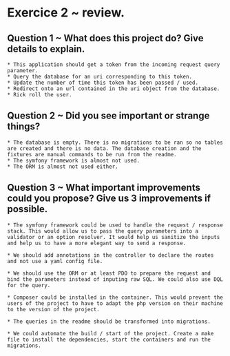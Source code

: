 # Exercice 2 ~ review.

## Question 1 ~ What does this project do? Give details to explain.

    * This application should get a token from the incoming request query parameter.
    * Query the database for an uri corresponding to this token.
    * Update the number of time this token has been passed / used.
    * Redirect onto an url contained in the uri object from the database.
    * Rick roll the user.

## Question 2 ~ Did you see important or strange things?

    * The database is empty. There is no migrations to be ran so no tables are created and there is no data. The database creation and the fixtures are manual commands to be run from the readme. 
    * The symfony framework is almost not used. 
    * The ORM is almost not used either.

## Question 3 ~ What important improvements could you propose? Give us 3 improvements if possible.

    * The symfony framework could be used to handle the request / response stack. This would allow us to pass the query parameters into a validator or an option resolver. It would help us sanitize the inputs and help us to have a more elegant way to send a response.

    * We should add annotations in the controller to declare the routes and not use a yaml config file.

    * We should use the ORM or at least PDO to prepare the request and bind the parameters instead of inputing raw SQL. We could also use DQL for the query. 

    * Composer could be installed in the container. This would prevent the users of the project to have to adapt the php version on their machine to the version of the project.

    * The queries in the readme should be transformed into migrations. 

    * We could automate the build / start of the project. Create a make file to install the dependencies, start the containers and run the migrations.